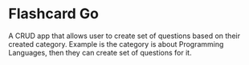 <h1>Flashcard Go</h1>

A CRUD app that allows user to create set of questions based on their created category. Example is the category is about Programming Languages, then they can create set of questions for it. 

